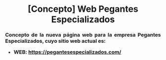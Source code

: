 <h1 align="center">[Concepto] Web Pegantes Especializados </h1>
<h3 align="justify">Concepto de la nueva página web para la empresa Pegantes Especializados, cuyo sitio web actual es:

- WEB: https://pegantesespecializados.com/